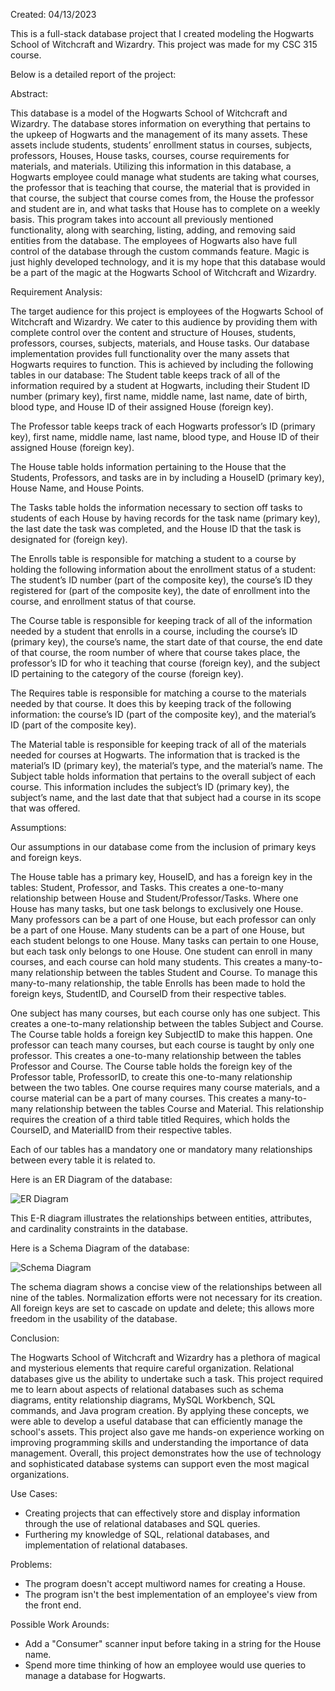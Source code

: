 Created: 04/13/2023

This is a full-stack database project that I created modeling the Hogwarts School of Witchcraft and Wizardry. 
This project was made for my CSC 315 course.

Below is a detailed report of the project:


Abstract:

This database is a model of the Hogwarts School of Witchcraft and Wizardry.
The database stores information on everything that pertains to the upkeep of
Hogwarts and the management of its many assets. These assets include students,
students’ enrollment status in courses, subjects, professors, Houses, House
tasks, courses, course requirements for materials, and materials. Utilizing this
information in this database, a Hogwarts employee could manage what students
are taking what courses, the professor that is teaching that course, the material
that is provided in that course, the subject that course comes from, the House
the professor and student are in, and what tasks that House has to complete on a
weekly basis. This program takes into account all previously mentioned
functionality, along with searching, listing, adding, and removing said entities
from the database. The employees of Hogwarts also have full control of the
database through the custom commands feature. Magic is just highly developed
technology, and it is my hope that this database would be a part of the magic at
the Hogwarts School of Witchcraft and Wizardry.


Requirement Analysis:

The target audience for this project is employees of the Hogwarts School of
Witchcraft and Wizardry. We cater to this audience by providing them with
complete control over the content and structure of Houses, students, professors,
courses, subjects, materials, and House tasks. Our database implementation
provides full functionality over the many assets that Hogwarts requires to
function. This is achieved by including the following tables in our database:
The Student table keeps track of all of the information required by a student at
Hogwarts, including their Student ID number (primary key), first name, middle
name, last name, date of birth, blood type, and House ID of their assigned
House (foreign key).

The Professor table keeps track of each Hogwarts professor’s ID (primary key),
first name, middle name, last name, blood type, and House ID of their assigned
House (foreign key).

The House table holds information pertaining to the House that the Students,
Professors, and tasks are in by including a HouseID (primary key), House
Name, and House Points.

The Tasks table holds the information necessary to section off tasks to students
of each House by having records for the task name (primary key), the last date
the task was completed, and the House ID that the task is designated for (foreign
key).

The Enrolls table is responsible for matching a student to a course by holding
the following information about the enrollment status of a student: The student’s
ID number (part of the composite key), the course’s ID they registered for (part
of the composite key), the date of enrollment into the course, and enrollment
status of that course.

The Course table is responsible for keeping track of all of the information
needed by a student that enrolls in a course, including the course’s ID (primary
key), the course’s name, the start date of that course, the end date of that course,
the room number of where that course takes place, the professor’s ID for who it
teaching that course (foreign key), and the subject ID pertaining to the category
of the course (foreign key).

The Requires table is responsible for matching a course to the materials needed
by that course. It does this by keeping track of the following information: the
course’s ID (part of the composite key), and the material’s ID (part of the
composite key).

The Material table is responsible for keeping track of all of the materials needed
for courses at Hogwarts. The information that is tracked is the material’s ID
(primary key), the material’s type, and the material’s name.
The Subject table holds information that pertains to the overall subject of each
course. This information includes the subject’s ID (primary key), the subject’s
name, and the last date that that subject had a course in its scope that was
offered.


Assumptions:

Our assumptions in our database come from the inclusion of primary keys and
foreign keys.

The House table has a primary key, HouseID, and has a foreign key in the
tables: Student, Professor, and Tasks. This creates a one-to-many relationship
between House and Student/Professor/Tasks. Where one House has many tasks,
but one task belongs to exclusively one House. Many professors can be a part of
one House, but each professor can only be a part of one House. Many students
can be a part of one House, but each student belongs to one House. Many tasks
can pertain to one House, but each task only belongs to one House.
One student can enroll in many courses, and each course can hold many
students. This creates a many-to-many relationship between the tables Student
and Course. To manage this many-to-many relationship, the table Enrolls has
been made to hold the foreign keys, StudentID, and CourseID from their
respective tables.

One subject has many courses, but each course only has one subject. This
creates a one-to-many relationship between the tables Subject and Course. The
Course table holds a foreign key SubjectID to make this happen.
One professor can teach many courses, but each course is taught by only one
professor. This creates a one-to-many relationship between the tables Professor
and Course. The Course table holds the foreign key of the Professor table,
ProfessorID, to create this one-to-many relationship between the two tables.
One course requires many course materials, and a course material can be a part
of many courses. This creates a many-to-many relationship between the tables
Course and Material. This relationship requires the creation of a third table titled
Requires, which holds the CourseID, and MaterialID from their respective
tables.

Each of our tables has a mandatory one or mandatory many relationships
between every table it is related to.


Here is an ER Diagram of the database:

![ER Diagram](https://user-images.githubusercontent.com/104415326/236138948-c4987d35-61fb-4cd9-8e26-9190d35b1cc8.png)

This E-R diagram illustrates the relationships between entities, attributes, and cardinality constraints in the database. 


Here is a Schema Diagram of the database:

![Schema Diagram](https://user-images.githubusercontent.com/104415326/236138960-bc275ee6-3f5f-4c17-b170-57bba8ed12d6.png)

The schema diagram shows a concise view of the relationships between all nine
of the tables. Normalization efforts were not necessary for its creation. All
foreign keys are set to cascade on update and delete; this allows more freedom
in the usability of the database.


Conclusion:

The Hogwarts School of Witchcraft and Wizardry has a plethora of magical and
mysterious elements that require careful organization. Relational databases give
us the ability to undertake such a task. This project required me to learn about
aspects of relational databases such as schema diagrams, entity relationship
diagrams, MySQL Workbench, SQL commands, and Java program creation. By
applying these concepts, we were able to develop a useful database that can
efficiently manage the school's assets. This project also gave me hands-on
experience working on improving programming skills and understanding the
importance of data management. Overall, this project demonstrates how the use
of technology and sophisticated database systems can support even the most
magical organizations.


Use Cases:

- Creating projects that can effectively store and display information through the use of relational databases and SQL queries. 
- Furthering my knowledge of SQL, relational databases, and implementation of relational databases.


Problems:

 - The program doesn't accept multiword names for creating a House. 
 - The program isn't the best implementation of an employee's view from the front end.


Possible Work Arounds:

 - Add a "Consumer" scanner input before taking in a string for the House name. 
 - Spend more time thinking of how an employee would use queries to manage a database for Hogwarts.
 
